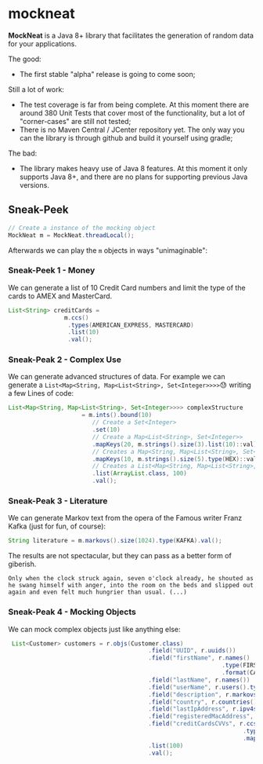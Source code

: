 # mockneat

**MockNeat** is a Java 8+ library that facilitates the generation of random data for your applications. 

The good:
- The first stable "alpha" release is going to come soon;

Still a lot of work:
- The test coverage is far from being complete. At this moment there are around 380 Unit Tests that cover most of the functionality, but a lot of "corner-cases" are still not tested;
- There is no Maven Central / JCenter repository yet. The only way you can the library is through github and build it yourself using gradle;

The bad:
- The library makes heavy use of Java 8 features. At this moment it only supports Java 8+, and there are no plans for supporting previous Java versions.

## Sneak-Peek

```java
// Create a instance of the mocking object
MockNeat m = MockNeat.threadLocal();
```

Afterwards we can play the ``m`` objects in ways "unimaginable":

### Sneak-Peek 1 - Money
We can generate a list of 10 Credit Card numbers and limit the type of the cards to AMEX and MasterCard.
```java
List<String> creditCards =
                m.ccs()
                 .types(AMERICAN_EXPRESS, MASTERCARD)
                 .list(10)
                 .val();
```
### Sneak-Peak 2 - Complex Use

We can generate advanced structures of data. For example we can generate a ``List<Map<String, Map<List<String>, Set<Integer>>>>``:sweat: writing a few Lines of code:
```java
List<Map<String, Map<List<String>, Set<Integer>>>> complexStructure
                     = m.ints().bound(10)
                        // Create a Set<Integer>
                        .set(10)
                        // Create a Map<List<String>, Set<Integer>>
                        .mapKeys(20, m.strings().size(3).list(10)::val)
                        // Creates a Map<String, Map<List<String>, Set<Integer>>>
                        .mapKeys(10, m.strings().size(5).type(HEX)::val) //
                        // Creates a List<Map<String, Map<List<String>, Set<Integer>>>>
                        .list(ArrayList.class, 100)
                        .val();
```                        

### Sneak-Peak 3 - Literature

We can generate Markov text from the opera of the Famous writer Franz Kafka (just for fun, of course):

```java
String literature = m.markovs().size(1024).type(KAFKA).val();
```

The results are not spectacular, but they can pass as a better form of giberish.
```
Only when the clock struck again, seven o'clock already, he shouted as he swang himself with anger, into the room on the beds and slipped out again and even felt much hungrier than usual. (...)
```
### Sneak-Peak 4 - Mocking Objects

We can mock complex objects just like anything else:

```java
 List<Customer> customers = r.objs(Customer.class)
                                        .field("UUID", r.uuids())
                                        .field("firstName", r.names()
                                                             .type(FIRST_NAME_MALE_AMERICAN)
                                                             .format(CAPITALIZED))
                                        .field("lastName", r.names())
                                        .field("userName", r.users().type(ADJECTIVE_NOUN))
                                        .field("description", r.markovs().type(KAFKA))
                                        .field("country", r.countries().names())
                                        .field("lastIpAddress", r.ipv4s().type(CLASS_B))
                                        .field("registeredMacAddress", r.macs())
                                        .field("creditCardsCVVs", r.ccs()
                                                                   .type(AMERICAN_EXPRESS)
                                                                   .mapVals(10, r.cvvs()::val))
                                        .list(100)
                                        .val();
```
